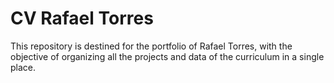 # CV Rafael Torres
This repository is destined for the portfolio of Rafael Torres, with the objective of organizing all the projects and data of the curriculum in a single place.
